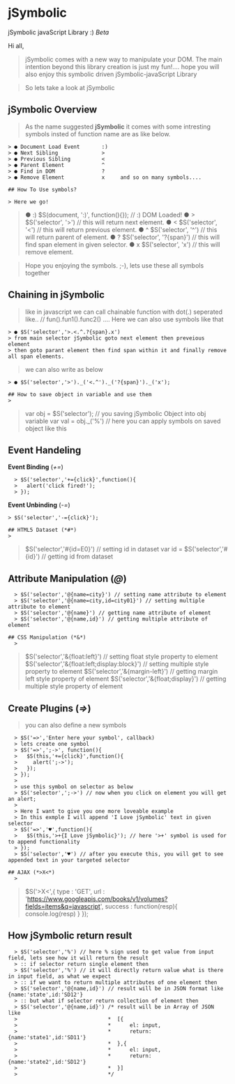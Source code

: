 # jSymbolic
jSymbolic javaScript Library :)  *Beta*

Hi all, 
  > jSymbolic comes with a new way to manipulate your DOM.
  > The main intention beyond this library creation is just my fun!....
    hope you will also enjoy this symbolic driven jSymbolic-javaScript Library

  > So lets take a look at jSymbolic
  
  
## jSymbolic Overview

  > As the name suggested **jSymbolic** it comes with some 
  > intresting symbols insted of function name are as like below.
  ```
  > ● Document Load Event       :)
  > ● Next Sibling              >
  > ● Previous Sibling          <
  > ● Parent Element            ^
  > ● Find in DOM               ?
  > ● Remove Element            x     and so on many symbols....
  
## How To Use symbols?

  > Here we go!
  ```
  > ● :)      $S(document, ':)', function(){}); // :) DOM Loaded!
  > ● >       $S('selector', '>') // this will return next element.
  > ● <       $S('selector', '<') // this will return previous element.
  > ● ^       $S('selector', '^') // this will return parent of element.
  > ● ?       $S('selector', '?{span}') // this will find span element in given selector.
  > ● x       $S('selector', 'x') // this will remove element.
  
  > Hope you enjoying the symbols.  ;-),  lets use these all symbols together
  
## Chaining in jSymbolic
  
  > like in javascript we can call chainable function with dot(.) seperated like..
    // fun().fun1().func2() .... 
  > Here we can also use symbols like that
  ```
  > ● $S('selector','>.<.^.?{span}.x')
  > from main selector jSymbolic goto next element then preveious element
  > then goto parant element then find span within it and finally remove all span elements.
  ```
  > we can also write as below 
  ```
  > ● $S('selector','>')._('<.^')._('?{span}')._('x');
  
## How to save object in variable and use them
  >
```
  > var obj = $S('selector'); // you saving jSymbolic Object into obj variable
  > var val = obj._('%') // here you can apply symbols on saved object like this

## Event Handeling
  >
  **Event Binding** (*+=*)
```
  > $S('selector','+={click}',function(){
  >   alert('click fired!');
  > });
```
  **Event Unbinding** (*-=*)
  ```
  > $S('selector','-={click}');

## HTML5 Dataset (*#*)
  >
```
  > $S('selector','#{id=E0}') // setting id in dataset
  > var id = $S('selector','#{id}') // getting id from dataset
  
## Attribute Manipulation (*@*)
  >
```
  > $S('selector','@{name=city}') // setting name attribute to element
  > $S('selector','@{name=city,id=city01}') // setting multiple attribute to element
  > $S('selector','@{name}') // getting name attribute of element
  > $S('selector','@{name,id}') // getting multiple attribute of element
  
## CSS Manipulation (*&*)
  >
```
  > $S('selector','&{float:left}') // setting float style property to element
  > $S('selector','&{float:left;display:block}') // setting multiple style property to element
  > $S('selector','&{margin-left}') // getting margin left style property of element
  > $S('selector','&{float;display}') // getting multiple style property of element

## Create Plugins (*=>*)
  > you can also define a new symbols
```
  > $S('=>','Enter here your symbol', callback)
  > lets create one symbol
  > $S('=>',';->', function(){
  >   $S(this,'+={click}',function(){
  >     alert(';->');
  >   });
  > });
  >
  > use this symbol on selector as below
  > $S('selector',';->') // now when you click on element you will get an alert;
  >
  > Here I want to give you one more loveable example
  > In this exmple I will append 'I Love jSymbolic' text in given selector
  > $S('=>','♥',function(){
  >   $S(this,'>+{I Love jSymbolic}'); // here '>+' symbol is used for to append functionality
  > });
  > $S('selector','♥') // after you execute this, you will get to see appended text in your targeted selector

## AJAX (*>X<*)
  >
```
  > $S('>X<',{
  >   type : 'GET',
  >   url : 'https://www.googleapis.com/books/v1/volumes?fields=items&q=javascript',
  >   success : function(resp){
  >     console.log(resp)
  >   }
  > });

## How jSymbolic return result
  >
```
  > $S('selector','%') // here % sign used to get value from input field, lets see how it will return the result
  > :: if selector return single element then
  > $S('selector','%') // it will directly return value what is there in input field, as what we expect
  > :: if we want to return multiple attributes of one element then
  > $S('selector','@{name,id}') // result will be in JSON format like {name:'state',id:'SD12'}
  > :: but what if selector return collection of element then
  > $S('selector','@{name,id}') /* result will be in Array of JSON like 
  >                             *  [{
  >                             *      el: input, 
  >                             *      return: {name:'state1',id:'SD11'}
  >                             *  },{
  >                             *      el: input, 
  >                             *      return: {name:'state2',id:'SD12'}
  >                             *  }] 
  >                             */
